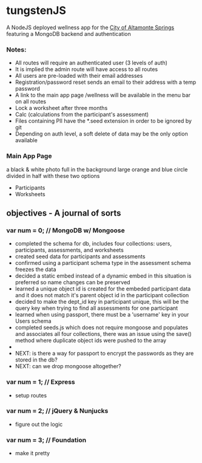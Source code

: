 # tungstenJS

A NodeJS deployed wellness app for the [City of Altamonte Springs](http://www.altamonte.org) featuring a MongoDB backend and authentication

### Notes:
* All routes will require an authenticated user (3 levels of auth)
* It is implied the admin route will have access to all routes
* All users are pre-loaded with their email addresses
* Registration/password reset sends an email to their address with a temp password
* A link to the main app page /wellness will be available in the menu bar on all routes
* Lock a worksheet after three months
* Calc (calculations from the participant's assessment)
* Files containing PII have the *.seed extension in order to be ignored by git
* Depending on auth level, a soft delete of data may be the only option available

### Main App Page
a black & white photo full in the background large orange and blue circle divided in half with these two options
* Participants
* Worksheets

## objectives - A journal of sorts

### var num = 0; // MongoDB w/ Mongoose
* completed the schema for db, includes four collections: users, participants, assessments, and worksheets
* created seed data for participants and assessments
* confirmed using a participant schema type in the assessment schema freezes the data
* decided a static embed instead of a dynamic embed in this situation is preferred so name changes can be preserved
* learned a unique object id is created for the embeded participant data and it does not match it's parent object id in the participant collection
* decided to make the dept_id key in participant unique, this will be the query key when trying to find all assessments for one participant
* learned when using passport, there must be a 'username' key in your Users schema
* completed seeds.js which does not require mongoose and populates and associates all four collections, there was an issue using the save() method where duplicate object ids were pushed to the array
*
* NEXT: is there a way for passport to encrypt the passwords as they are stored in the db?
* NEXT: can we drop mongoose altogether?

### var num = 1; // Express
* setup routes

### var num = 2; // jQuery & Nunjucks
* figure out the logic

### var num = 3; // Foundation
* make it pretty

